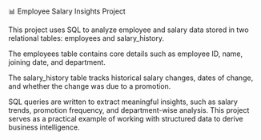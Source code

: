 📊 Employee Salary Insights Project

This project uses SQL to analyze employee and salary data stored in two relational tables: employees and salary_history.

The employees table contains core details such as employee ID, name, joining date, and department.

The salary_history table tracks historical salary changes, dates of change, and whether the change was due to a promotion.

SQL queries are written to extract meaningful insights, such as salary trends, promotion frequency, and department-wise analysis. This project serves as a practical example of working with structured data to derive business intelligence.
